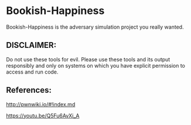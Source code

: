 # Bookish-Happiness

Bookish-Happiness is the adversary simulation project you really wanted.

## DISCLAIMER:

Do not use these tools for evil. Please use these tools and its output responsibly and only on systems on which you have explicit permission to access and run code.

## References:

http://pwnwiki.io/#!index.md

https://youtu.be/Q5Fu6AvXi_A
